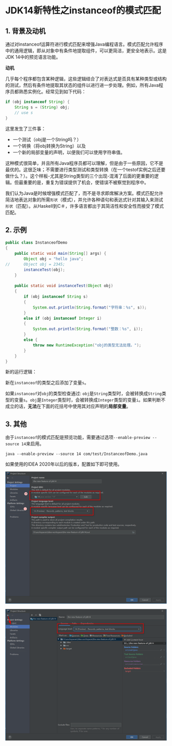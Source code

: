 # JDK14新特性之instanceof的模式匹配

## 1. 背景及动机

通过对instanceof运算符进行模式匹配来增强Java编程语言。模式匹配允许程序中的通用逻辑，即从对象中有条件地提取组件，可以更简洁，更安全地表示。这是JDK 14中的预览语言功能。

**动机**

几乎每个程序都包含某种逻辑，这些逻辑结合了对表达式是否具有某种类型或结构的测试，然后有条件地提取其状态的组件以进行进一步处理。例如，所有Java程序员都熟悉实例化。经常见到如下代码：

```java
if (obj instanceof String) {
    String s = (String) obj;
    // use s
}
```

这里发生了三件事：

- 一个测试（obj是一个String吗？）
- 一个转换（将obj转换为String）以及
- 一个新的局部变量的声明，以便我们可以使用字符串值。

这种模式很简单，并且所有Java程序员都可以理解，但是由于一些原因，它不是最优的。这很乏味；不需要进行类型测试和类型转换（在一个testof实例之后还要做什么？）。这个样板-尤其是String类型的三个出现-混淆了后面的更重要的逻辑。但最重要的是，重复为错误提供了机会，使错误不被察觉到程序中。


我们认为Java是时候增强模式匹配了，而不是寻求即席解决方案。模式匹配允许简洁地表达对象的所需`形状`（模式），并允许各种语句和表达式针对其输入来测试`形状`（匹配）。从Haskell到C＃，许多语言都出于其简洁性和安全性而接受了模式匹配。


## 2. 示例

```java
public class InstanceofDemo
{
	public static void main(String[] args) {
		Object obj = "hello java";
//		Object obj = 2345;
		instanceTest(obj);
	}

	public static void instanceTest(Object obj)
	{
		if (obj instanceof String s)
		{
			System.out.println(String.format("字符串：%s", s));
		}
		else if (obj instanceof Integer i)
		{
			System.out.println(String.format("整数：%s", i));
		}
		else {
			throw new RuntimeException("obj的类型无法处理。");
		}
	}
}
```

新的运行逻辑：

新在`instanceof`的类型之后添加了变量`s`。

如果`instanceof`对`obj`的类型检查通过: `obj`是`String`类型时，会被转换成`String`类型的变量`s`。`obj`是`Integer`类型时，会被转换成`Integer`类型的变量`i`。如果判断不成立的话，**无法**在下面的花括号中使用其对应声明的**局部变量**。


## 3. 其他

由于`instanceof`的模式匹配是预览功能，需要通过选项`--enable-preview --source 14`来启用。

```
java --enable-preview --source 14 com/test/InstanceofDemo.java
```

如果使用的IDEA 2020年以后的版本，配置如下即可使用。

![](./asserts/001.png)

![](./asserts/002.png)
























